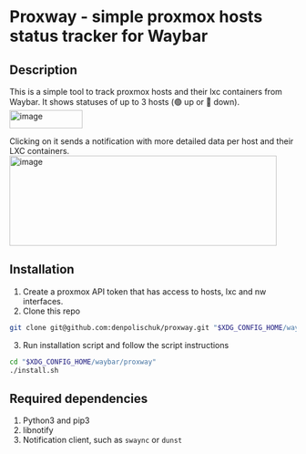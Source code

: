 # Proxway - simple proxmox hosts status tracker for Waybar

## Description
This is a simple tool to track proxmox hosts and their lxc containers from Waybar.
It shows statuses of up to 3 hosts (🟢 up or 🔴 down).
<img width="128" height="32" alt="image" src="https://github.com/user-attachments/assets/380705c0-2862-41eb-bbac-e733935fa293" />

Clicking on it sends a notification with more detailed data per host and their LXC containers.
<img width="469" height="158" alt="image" src="https://github.com/user-attachments/assets/a6cb660f-add2-4d4f-87e6-b30c9757a29d" />

## Installation
1. Create a proxmox API token that has access to hosts, lxc and nw interfaces.
2. Clone this repo 
```bash
git clone git@github.com:denpolischuk/proxway.git "$XDG_CONFIG_HOME/waybar/proxway"
```
3. Run installation script and follow the script instructions
```bash
cd "$XDG_CONFIG_HOME/waybar/proxway"
./install.sh
```

## Required dependencies
1. Python3 and pip3
2. libnotify
3. Notification client, such as `swaync` or  `dunst`

